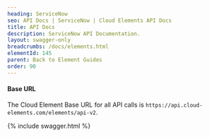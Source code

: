 ```yaml
---
heading: ServiceNow
seo: API Docs | ServiceNow | Cloud Elements API Docs
title: API Docs
description: ServiceNow API Documentation.
layout: swagger-only
breadcrumbs: /docs/elements.html
elementId: 145
parent: Back to Element Guides
order: 90
---
```


#### Base URL

The Cloud Element Base URL for all API calls is `https://api.cloud-elements.com/elements/api-v2`.

{% include swagger.html %}
